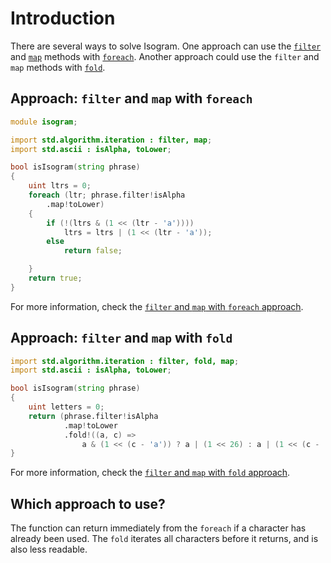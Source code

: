 # Introduction

There are several ways to solve Isogram.
One approach can use the [`filter`][filter] and [`map`][map] methods with [`foreach`][foreach].
Another approach could use the `filter` and `map` methods with [`fold`][fold].

## Approach: `filter` and `map` with `foreach`

```d
module isogram;

import std.algorithm.iteration : filter, map;
import std.ascii : isAlpha, toLower;

bool isIsogram(string phrase)
{
    uint ltrs = 0;
    foreach (ltr; phrase.filter!isAlpha
        .map!toLower)
    {
        if (!(ltrs & (1 << (ltr - 'a'))))
            ltrs = ltrs | (1 << (ltr - 'a'));
        else
            return false;

    }
    return true;
}
```

For more information, check the [`filter` and  `map` with `foreach` approach][approach-filter-map-foreach].

## Approach: `filter` and `map` with `fold`

```d
import std.algorithm.iteration : filter, fold, map;
import std.ascii : isAlpha, toLower;

bool isIsogram(string phrase)
{
    uint letters = 0;
    return (phrase.filter!isAlpha
            .map!toLower
            .fold!((a, c) =>
                a & (1 << (c - 'a')) ? a | (1 << 26) : a | (1 << (c - 'a')))(letters) & (1 << 26)) == 0;
}
```

For more information, check the [`filter` and  `map` with `fold` approach][approach-filter-map-fold].

## Which approach to use?

The function can return immediately from the `foreach` if a character has already been used.
The `fold` iterates all characters before it returns, and is also less readable.

[approach-filter-map-foreach]: https://exercism.org/tracks/d/exercises/isogram/approaches/filter-map-foreach
[approach-filter-map-fold]: https://exercism.org/tracks/d/exercises/isogram/approaches/filter-map-fold
[filter]: https://dlang.org/phobos/std_algorithm_iteration.html#.filter
[map]: https://dlang.org/phobos/std_algorithm_iteration.html#map
[foreach]: https://tour.dlang.org/tour/en/basics/foreach
[fold]: https://dlang.org/phobos/std_algorithm_iteration.html#fold
